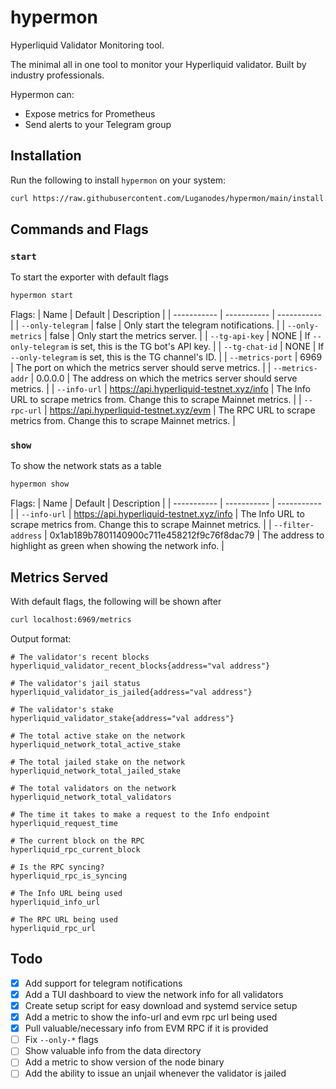 # hypermon
Hyperliquid Validator Monitoring tool.

The minimal all in one tool to monitor your Hyperliquid validator. Built by industry professionals.

Hypermon can:
- Expose metrics for Prometheus
- Send alerts to your Telegram group

## Installation
Run the following to install `hypermon` on your system:
```bash
curl https://raw.githubusercontent.com/Luganodes/hypermon/main/install.sh | sudo bash
```

## Commands and Flags
### `start`
To start the exporter with default flags
```bash
hypermon start
```
Flags:
| Name | Default | Description |
| ----------- | ----------- | ----------- |
| `--only-telegram` | false | Only start the telegram notifications. |
| `--only-metrics` | false | Only start the metrics server. |
| `--tg-api-key` | NONE | If `--only-telegram` is set, this is the TG bot's API key. |
| `--tg-chat-id` | NONE | If `--only-telegram` is set, this is the TG channel's ID. |
| `--metrics-port` | 6969 | The port on which the metrics server should serve metrics. |
| `--metrics-addr` | 0.0.0.0 | The address on which the metrics server should serve metrics. |
| `--info-url` | https://api.hyperliquid-testnet.xyz/info | The Info URL to scrape metrics from. Change this to scrape Mainnet metrics. |
| `--rpc-url` | https://api.hyperliquid-testnet.xyz/evm | The RPC URL to scrape metrics from. Change this to scrape Mainnet metrics. |

### `show`
To show the network stats as a table
```bash
hypermon show
```
Flags:
| Name | Default | Description |
| ----------- | ----------- | ----------- |
| `--info-url` | https://api.hyperliquid-testnet.xyz/info | The Info URL to scrape metrics from. Change this to scrape Mainnet metrics. |
| `--filter-address` | 0x1ab189b7801140900c711e458212f9c76f8dac79 | The address to highlight as green when showing the network info. |

## Metrics Served
With default flags, the following will be shown after
```bash
curl localhost:6969/metrics
```

Output format:
```
# The validator's recent blocks
hyperliquid_validator_recent_blocks{address="val address"}

# The validator's jail status
hyperliquid_validator_is_jailed{address="val address"}

# The validator's stake
hyperliquid_validator_stake{address="val address"}

# The total active stake on the network
hyperliquid_network_total_active_stake 

# The total jailed stake on the network
hyperliquid_network_total_jailed_stake 

# The total validators on the network
hyperliquid_network_total_validators 

# The time it takes to make a request to the Info endpoint
hyperliquid_request_time 

# The current block on the RPC
hyperliquid_rpc_current_block

# Is the RPC syncing?
hyperliquid_rpc_is_syncing

# The Info URL being used
hyperliquid_info_url

# The RPC URL being used
hyperliquid_rpc_url
```

## Todo
- [x] Add support for telegram notifications
- [x] Add a TUI dashboard to view the network info for all validators
- [x] Create setup script for easy download and systemd service setup
- [x] Add a metric to show the info-url and evm rpc url being used
- [x] Pull valuable/necessary info from EVM RPC if it is provided
- [ ] Fix `--only-*` flags
- [ ] Show valuable info from the data directory
- [ ] Add a metric to show version of the node binary
- [ ] Add the ability to issue an unjail whenever the validator is jailed
